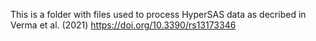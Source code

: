 This is a folder with files used to process HyperSAS data as decribed in Verma et al. (2021) https://doi.org/10.3390/rs13173346


